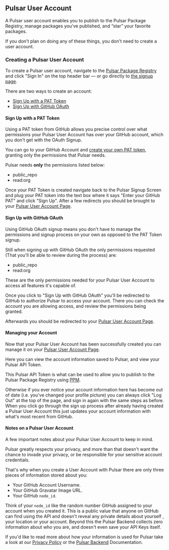 ## Pulsar User Account

A Pulsar user account enables you to publish to the Pulsar Package Registry, manage packages you've published, and “star” your favorite packages.

If you don't plan on doing any of these things, you don't need to create a user account.

### Creating a Pulsar User Account

To create a Pulsar user account, navigate to the [Pulsar Package Registry](https://web.pulsar-edit.dev) and click "Sign In" on the top header bar — or go directly to [the signup page](https://web.pulsar-edit.dev/login).

There are two ways to create an account:

- [Sign Up with a PAT Token](#sign-up-with-a-pat-token)
- [Sign Up with GitHub OAuth](#sign-up-with-github-oauth)

#### Sign Up with a PAT Token

Using a PAT token from GitHub allows you precise control over what permissions your Pulsar User Account has over your GitHub account, which you don't get with the OAuth Signup.

You can go to your GitHub Account and [create your own PAT token](https://docs.github.com/en/authentication/keeping-your-account-and-data-secure/creating-a-personal-access-token), granting only the permissions that Pulsar needs.

Pulsar needs **only** the permissions listed below:

- public_repo
- read:org


Once your PAT Token is created navigate back to the Pulsar Signup Screen and plug your PAT token into the text box where it says "Enter your GitHub PAT" and click "Sign Up". After a few redirects you should be brought to your [Pulsar User Account Page](https://web.pulsar-edit.dev/users).

#### Sign Up with GitHub OAuth

Using GitHub OAuth signup means you don't have to manage the permissions and signup process on your own as opposed to the PAT Token signup.

Still when signing up with GitHub OAuth the only permissions requested (That you'll be able to review during the process) are:

- public_repo
- read:org

These are the only permissions needed for your Pulsar User Account to access all features it's capable of.

Once you click to "Sign Up with GitHub OAuth" you'll be redirected to GitHub to authorize Pulsar to access your account. There you can check the account you are allowing access, and review the permissions being granted.

Afterwards you should be redirected to your [Pulsar User Account Page](https://web.pulsar-edit.dev/users).

#### Managing your Account

Now that your Pulsar User Account has been successfully created you can manage it on your [Pulsar User Account Page](https://web.pulsar-edit.dev/users).

Here you can view the account information saved to Pulsar, and view your Pulsar API Token.

This Pulsar API Token is what can be used to allow you to publish to the Pulsar Package Registry using [PPM]().

Otherwise if you ever notice your account information here has become out of date (i.e. you've changed your profile picture) you can always click "Log Out" at the top of the page, and sign in again with the same steps as before. When you click go through the sign up process after already having created a Pulsar User Account this just updates your account information with what's most recent from GitHub.

#### Notes on a Pulsar User Account

A few important notes about your Pulsar User Account to keep in mind.

Pulsar greatly respects your privacy, and more than that doesn't want the chance to invade your privacy, or be responsible for your sensitive account credentials.

That's why when you create a User Account with Pulsar there are only three pieces of information stored about you:

- Your GitHub Account Username.
- Your GitHub Gravatar Image URL.
- Your GitHub `node_id`.

Think of your `node_id` like the random number GitHub assigned to your account when you created it. This is a public value that anyone on GitHub can find using the API and doesn't reveal any private details about yourself , your location or your account. Beyond this the Pulsar Backend collects zero information about who you are, and doesn't even save your API Keys itself.

If you'd like to read more about how your information is used for Pulsar take a look at our [Privacy Policy]() or the [Pulsar Backend]() Documentation.
